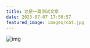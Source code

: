 ```yaml
---
title: 这是一篇测试文章
date: 2023-07-07 17:50:57
featured_image: images/cat.jpg
---
```


![img](https://img0.baidu.com/it/u=4130940997,357413489&fm=253&fmt=auto&app=138&f=JPEG?w=750&h=500)
